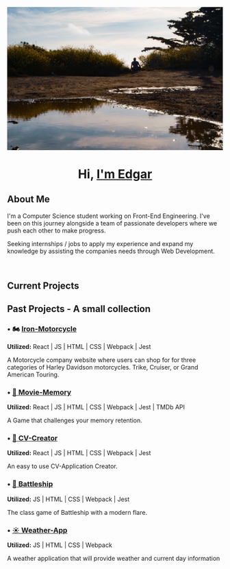 <img src="images/Background.jpg" alt="Edgar sitting outside during golden hour" align="center">
<h1 align="center">Hi, <a href="#">I'm Edgar</a></h1>

## About Me
I'm a Computer Science student working on Front-End Engineering. I've been on this journey alongside a team of passionate developers where we push each other to make progress.

Seeking internships / jobs to apply my experience and expand my knowledge by assisting the companies needs through Web Development.

<br>

## Current Projects

## Past Projects - A small collection

### • 🏍️ [Iron-Motorcycle](https://github.com/ec-rilo/iron-motorcycles)
<b>Utilized:</b> React | JS | HTML | CSS | Webpack | Jest

A Motorcycle company website where users can shop for for three categories of Harley Davidson motorcycles. Trike, Cruiser, or Grand American
Touring.


### • [🎥 Movie-Memory](https://github.com/ec-rilo/Memory-Card)
<b>Utilized:</b> React | JS | HTML | CSS | Webpack | Jest | TMDb API

A Game that challenges your memory retention.


### • [📝 CV-Creator](https://github.com/ec-rilo/cv-creator-2) 
<b>Utilized:</b> React | JS | HTML | CSS | Webpack | Jest

An easy to use CV-Application Creator.


### • [🚢 Battleship](https://github.com/ec-rilo/battleship-game)
<b>Utilized:</b> JS | HTML | CSS | Webpack | Jest

The class game of Battleship with a modern flare.


### • [☀️ Weather-App](https://github.com/ec-rilo/weather-app)
<b>Utilized:</b> JS | HTML | CSS | Webpack

A weather application that will provide weather and current day information
<br>
